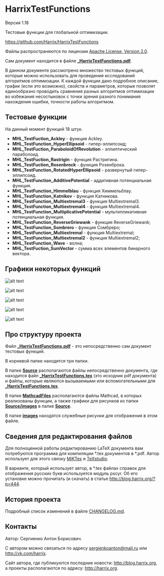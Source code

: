 HarrixTestFunctions
===================

Версия 1.18

Тестовые функции для глобальной оптимизации.

https://github.com/Harrix/HarrixTestFunctions

Файлы распространяются по лицензии [Apache License, Version 2.0](../master/LICENSE.txt).

Сам документ находится в файле [**_HarrixTestFunctions.pdf**](../master/_HarrixTestFunctions.pdf).

В данном документе рассмотрено множество тестовых функций, которые можно использовать для проведения исследований алгоритмов оптимизации. К каждой функции дано подробное описание, график (если это возможно), свойств и параметров, которые позволят единообразно проводить сравнения разных алгоритмов оптимизации во избежания несостыковок с точки зрения разного понимания нахождения ошибки, точности работы алгоритмом.

Тестовые функции
----------------

На данный момент функций 18 штук.
 * **MHL_TestFuction_Ackley** - функция Ackley.
 * **MHL_TestFunction_HyperEllipsoid** - гипер-эллипсоид;
 * **MHL_TestFuction_ParaboloidOfRevolution** - эллиптический параболоид.
 * **MHL_TestFuction_Rastrigin** - функция Растригина.
 * **MHL_TestFuction_Rosenbrock** - функция Розенброка.
 * **MHL_TestFunction_RotatedHyperEllipsoid** - развернутый гипер-эллипсоид.
 * **MHL_TestFunction_AdditivePotential** - аддитивная потенциальная функция.
 * **MHL_TestFunction_Himmelblau** - функция Химмельблау.
 * **MHL_TestFunction_Katnikov** - функция Катникова.
 * **MHL_TestFunction_Multiextremal3** - функция Multiextremal3.
 * **MHL_TestFunction_Multiextremal4** - функция Multiextremal4.
 * **MHL_TestFunction_MultiplicativePotential** - мультипликативная потенциальная функция.
 * **MHL_TestFunction_ReverseGriewank** - функция ReverseGriewank;
 * **MHL_TestFunction_Sombrero** - функция Сомбреро;
 * **MHL_TestFunction_Multiextremal** - функция Multiextremal;
 * **MHL_TestFunction_Multiextremal2** - функция Multiextremal2;
 * **MHL_TestFunction_Wave** - волна;
 * **MHL_TestFuction_SumVector** - сумма всех элементов бинарного вектора.
 
Графики некоторых функций
-------------------------

![alt text](../master/images/MHL_TestFunction_Ackley.png "MHL_TestFunction_Ackley")

![alt text](../master/images/MHL_TestFunction_AdditivePotential.png "MHL_TestFunction_AdditivePotential")

![alt text](../master/images/MHL_TestFunction_ParaboloidOfRevolution.png "MHL_TestFunction_ParaboloidOfRevolution")

![alt text](../master/images/MHL_TestFunction_Rastrigin.png "MHL_TestFunction_Rastrigin")

![alt text](../master/images/MHL_TestFunction_Rosenbrock.png "MHL_TestFunction_Rosenbrock")

Про структуру проекта
---------------------

Файл [**_HarrixTestFunctions.pdf**](../master/_HarrixTestFunctions.pdf) - это непосредственно сам документ тестовых функций.

В корневой папке находятся три папки. 

В папке [**Source**](../master/Source) располагаются файлы непосредственно документа, где находится файл [**_HarrixTestFunctions.tex**](../master/_HarrixTestFunctions.tex) (это исходник pdf документа) и файлы, которые являются вызываемыми или вспомогательными для [**_HarrixTestFunctions.tex**](../master/_HarrixTestFunctions.tex).

В папке [**MathcadFiles**](../master/MathcadFiles) располагаются файлы Mathcad, в которых реализованы функции, а также графики для рисунков из папки [**Source/images**](../master/Source/images) в папке [**Source**](../master/Source). 

В папке [**images**](../master/images) находятся служебные рисунки для отображения в этом файле.

Сведения для редактирования файлов
----------------------------------

Для полноценной работы редактированию LaTeX документа вам потребуются программа для компиляции *.tex документов в *.pdf. Автор использует для этого связку [MiKTex](http://www.miktex.org/) и [TeXstudio](http://texstudio.sourceforge.net/). 

В варианте, который использует автор, в *.tex файлах справок для отображения русских букв используется модуль pscyr. Об его установке можно прочитать (и скачать) в статье http://blog.harrix.org/?p=444.

История проекта
---------------

Подробный список изменений в файле [CHANGELOG.md](../master/CHANGELOG.md).

Контакты
--------

Автор: Сергиенко Антон Борисович.

С автором можно связаться по адресу sergienkoanton@mail.ru или  http://vk.com/harrix.

Сайт автора, где публикуются последние новости: http://blog.harrix.org, а проекты располагаются по адресу: http://harrix.org.